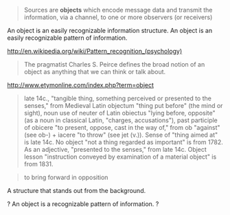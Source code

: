 
> Sources are **objects** which encode message data and transmit the information, via a channel, to one or more observers (or receivers)

An object is an easily recognizable information structure.
An object is an easily recognizable pattern of information.

http://en.wikipedia.org/wiki/Pattern_recognition_(psychology)

> The pragmatist Charles S. Peirce defines the broad notion of an object as anything that we can think or talk about.

http://www.etymonline.com/index.php?term=object

> late 14c., "tangible thing, something perceived or presented to the senses," from Medieval Latin objectum "thing put before" (the mind or sight), noun use of neuter of Latin obiectus "lying before, opposite" (as a noun in classical Latin, "charges, accusations"), past participle of obicere "to present, oppose, cast in the way of," from ob "against" (see ob-) + iacere "to throw" (see jet (v.)). Sense of "thing aimed at" is late 14c. No object "not a thing regarded as important" is from 1782. As an adjective, "presented to the senses," from late 14c. Object lesson "instruction conveyed by examination of a material object" is from 1831.

> to bring forward in opposition

A structure that stands out from the background.

? An object is a recognizable pattern of information. ?
